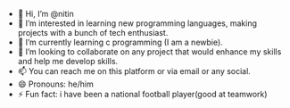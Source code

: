 - 👋 Hi, I’m @nitin
- 👀 I’m interested in learning new programming languages, making projects with a bunch of tech enthusiast.
- 🌱 I’m currently learning c programming (I am a newbie).
- 💞️ I’m looking to collaborate on any project that would enhance my skills and help me develop skills.
- 📫 You can reach me on this platform or via email or any social.
- 😄 Pronouns: he/him
- ⚡ Fun fact: i have been a national football player(good at teamwork)
